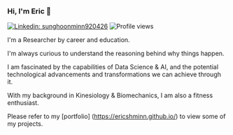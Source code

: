 ### Hi, I'm Eric 👋
[![Linkedin: sunghoonminn920426](https://img.shields.io/badge/-Eric%20Minn-blue?style=flat-square&logo=Linkedin&logoColor=white&link=https://www.linkedin.com/in/sunghoonminn920426/)](https://www.linkedin.com/in/sunghoonminn920426/)
![Profile views](https://gpvc.arturio.dev/ericshminn)

I'm a Researcher by career and education.

I'm always curious to understand the reasoning behind why things happen.

I am fascinated by the capabilities of Data Science & AI, and the potential technological advancements and transformations we can achieve through it.

With my background in Kinesiology & Biomechanics, I am also a fitness enthusiast. 

Please refer to my [portfolio] (https://ericshminn.github.io/) to view some of my projects.

<!--
**ericshminn/ericshminn** is a ✨ _special_ ✨ repository because its `README.md` (this file) appears on your GitHub profile.

Here are some ideas to get you started:

- 🔭 I’m currently working on ...
- 🌱 I’m currently learning ...
- 👯 I’m looking to collaborate on ...
- 🤔 I’m looking for help with ...
- 💬 Ask me about ...
- 📫 How to reach me: ...
- 😄 Pronouns: ...
- ⚡ Fun fact: ...
-->
